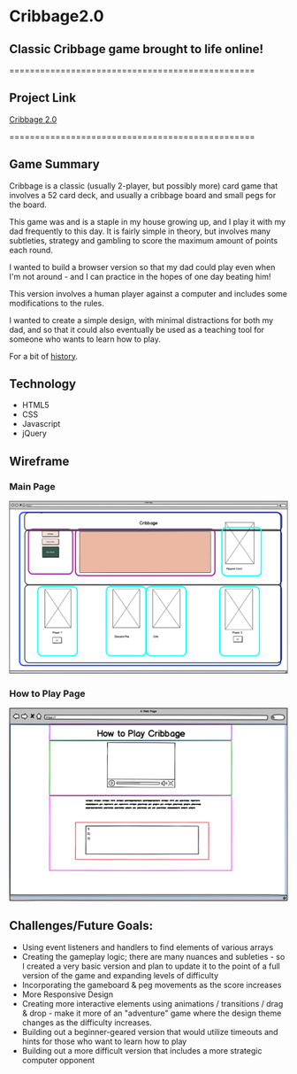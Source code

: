 # Cribbage2.0
## Classic Cribbage game brought to life online!
================================================

## Project Link

[Cribbage 2.0](https://plinytheyounger.github.io/Cribbage2.0/)

================================================

## Game Summary

Cribbage is a classic (usually 2-player, but possibly more) card game that involves a 52 card deck, and usually a cribbage board and small pegs for the board. 

This game was and is a staple in my house growing up, and I play it with my dad frequently to this day. It is fairly simple in theory, but involves many subtleties, strategy and gambling to score the maximum amount of points each round. 

I wanted to build a browser version so that my dad could play even when I'm not around - and I can practice in the hopes of one day beating him!

This version involves a human player against a computer and includes some modifications to the rules. 

I wanted to create a simple design, with minimal distractions for both my dad, and so that it could also eventually be used as a teaching tool for someone who wants to learn how to play. 

For a bit of [history](https://en.wikipedia.org/wiki/Cribbage).

## Technology
* HTML5
* CSS
* Javascript
* jQuery

## Wireframe

### Main Page
![wireframe](wireframe/Desktop_Cribbage.png)

### How to Play Page
![wireframe](wireframe/How_To_Play.png)

## Challenges/Future Goals:
- Using event listeners and handlers to find elements of various arrays
- Creating the gameplay logic; there are many nuances and subleties - so I created a very basic version and plan to update it to the point of a full version of the game and expanding levels of difficulty
- Incorporating the gameboard & peg movements as the score increases
- More Responsive Design
- Creating more interactive elements using animations / transitions / drag & drop - make it more of an "adventure" game where the design theme changes as the difficulty increases.
- Building out a beginner-geared version that would utilize timeouts and hints for those who want to learn how to play
- Building out a more difficult version that includes a more strategic computer opponent
